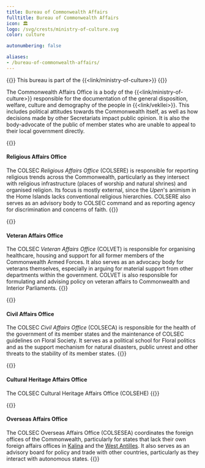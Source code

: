 ```yaml
---
title: Bureau of Commonwealth Affairs
fulltitle: Bureau of Commonwealth Affairs
icon: 🏛️
logo: /svg/crests/ministry-of-culture.svg
color: culture

autonumbering: false

aliases:
- /bureau-of-commonwealth-affairs/
---
```

{{<note series>}}
 This bureau is part of the {{<link/ministry-of-culture>}}
{{</note>}}

The Commonwealth Affairs Office is a body of the {{<link/ministry-of-culture>}} responsible for the documentation of the general disposition, welfare, culture and demography of the people in {{<link/vekllei>}}. This includes political attitudes towards the Commonwealth itself, as well as how decisions made by other Secretariats impact public opinion. It is also the body-advocate of the public of member states who are unable to appeal to their local government directly.

{{<note panel>}}
#### Religious Affairs Office

The COLSEC *Religious Affairs Office* (COLSERE) is responsible for reporting religious trends across the Commonwealth, particularly as they intersect with religious infrastructure (places of worship and natural shrines) and organised religion. Its focus is mostly external, since the *Upen*'s animism in the Home Islands lacks conventional religious hierarchies. COLSERE also serves as an advisory body to COLSEC command and as reporting agency for discrimination and concerns of faith.
{{</note>}}

{{<note panel>}}
#### Veteran Affairs Office

The COLSEC *Veteran Affairs Office* (COLVET) is responsible for organising healthcare, housing and support for all former members of the Commonwealth Armed Forces. It also serves as an advocacy body for veterans themselves, especially in arguing for material support from other departments within the government. COLVET is also responsible for formulating and advising policy on veteran affairs to Commonwealth and Interior Parliaments.
{{</note>}}

{{<note panel>}}
#### Civil Affairs Office

The COLSEC *Civil Affairs Office* (COLSECA) is responsible for the health of the government of its member states and the maintenance of COLSEC guidelines on Floral Society. It serves as a political school for Floral politics and as the support mechanism for natural disasters, public unrest and other threats to the stability of its member states.
{{</note>}}

{{<note panel>}}
#### Cultural Heritage Affairs Office

The COLSEC Cultural Heritage Affairs Office (COLSEHE)
{{</note>}}

{{<note panel>}}
#### Overseas Affairs Office

The COLSEC Overseas Affairs Office (COLSESEA) coordinates the foreign offices of the Commonwealth, particularly for states that lack their own foreign affairs offices in [Kalina](/factbook/landscape/territories/kalina) and the [West Antilles](/factbook/landscape/territories/west). It also serves as an advisory board for policy and trade with other countries, particularly as they interact with autonomous states.
{{</note>}}